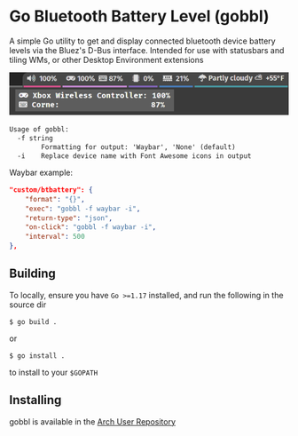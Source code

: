 # Go Bluetooth Battery Level (gobbl)

A simple Go utility to get and display connected bluetooth device battery levels via the Bluez's D-Bus interface. Intended for use with statusbars and tiling WMs, or other Desktop Environment extensions

![gobbl running in Waybar in Sway](docs/gobbl_waybar.png)

```
Usage of gobbl:
  -f string
        Formatting for output: 'Waybar', 'None' (default)
  -i    Replace device name with Font Awesome icons in output
```

Waybar example:
```json
"custom/btbattery": {
    "format": "{}",
    "exec": "gobbl -f waybar -i",
    "return-type": "json",
    "on-click": "gobbl -f waybar -i",
    "interval": 500
},
```

## Building

To locally, ensure you have `Go >=1.17` installed, and run the following in the source dir

```
$ go build . 
```

or 

```
$ go install .
```

to install to your `$GOPATH`

## Installing

gobbl is available in the [Arch User Repository](https://aur.archlinux.org/packages/gobbl)
